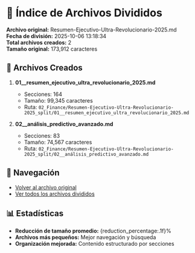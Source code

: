 # 📁 Índice de Archivos Divididos

**Archivo original:** Resumen-Ejecutivo-Ultra-Revolucionario-2025.md  
**Fecha de división:** 2025-10-06 13:18:34  
**Total archivos creados:** 2  
**Tamaño original:** 173,912 caracteres  

## 📄 Archivos Creados

1. **01__resumen_ejecutivo_ultra_revolucionario_2025.md**
   - Secciones: 164
   - Tamaño: 99,345 caracteres
   - Ruta: `02_Finance/Resumen-Ejecutivo-Ultra-Revolucionario-2025_split/01__resumen_ejecutivo_ultra_revolucionario_2025.md`

2. **02__análisis_predictivo_avanzado.md**
   - Secciones: 83
   - Tamaño: 74,567 caracteres
   - Ruta: `02_Finance/Resumen-Ejecutivo-Ultra-Revolucionario-2025_split/02__análisis_predictivo_avanzado.md`


## 🔗 Navegación

- [Volver al archivo original](../Resumen-Ejecutivo-Ultra-Revolucionario-2025.md)
- [Ver todos los archivos divididos](./)

## 📊 Estadísticas

- **Reducción de tamaño promedio:** {reduction_percentage:.1f}%
- **Archivos más pequeños:** Mejor navegación y búsqueda
- **Organización mejorada:** Contenido estructurado por secciones
